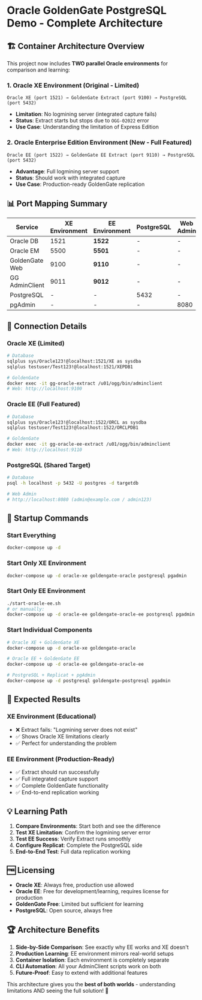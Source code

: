 # Oracle GoldenGate PostgreSQL Demo - Complete Architecture

## 🏗️ **Container Architecture Overview**

This project now includes **TWO parallel Oracle environments** for comparison and learning:

### 1. **Oracle XE Environment** (Original - Limited)
```
Oracle XE (port 1521) → GoldenGate Extract (port 9100) → PostgreSQL (port 5432)
```
- **Limitation**: No logmining server (integrated capture fails)
- **Status**: Extract starts but stops due to `OGG-02022` error
- **Use Case**: Understanding the limitation of Express Edition

### 2. **Oracle Enterprise Edition Environment** (New - Full Featured)
```
Oracle EE (port 1522) → GoldenGate EE Extract (port 9110) → PostgreSQL (port 5432)
```
- **Advantage**: Full logmining server support
- **Status**: Should work with integrated capture
- **Use Case**: Production-ready GoldenGate replication

## 📊 **Port Mapping Summary**

| Service | XE Environment | EE Environment | PostgreSQL | Web Admin |
|---------|----------------|----------------|------------|-----------|
| Oracle DB | 1521 | **1522** | - | - |
| Oracle EM | 5500 | **5501** | - | - |
| GoldenGate Web | 9100 | **9110** | - | - |
| GG AdminClient | 9011 | **9012** | - | - |
| PostgreSQL | - | - | 5432 | - |
| pgAdmin | - | - | - | 8080 |

## 🔧 **Connection Details**

### Oracle XE (Limited)
```bash
# Database
sqlplus sys/Oracle123!@localhost:1521/XE as sysdba
sqlplus testuser/Test123!@localhost:1521/XEPDB1

# GoldenGate
docker exec -it gg-oracle-extract /u01/ogg/bin/adminclient
# Web: http://localhost:9100
```

### Oracle EE (Full Featured)
```bash
# Database  
sqlplus sys/Oracle123!@localhost:1522/ORCL as sysdba
sqlplus testuser/Test123!@localhost:1522/ORCLPDB1

# GoldenGate
docker exec -it gg-oracle-ee-extract /u01/ogg/bin/adminclient
# Web: http://localhost:9110
```

### PostgreSQL (Shared Target)
```bash
# Database
psql -h localhost -p 5432 -U postgres -d targetdb

# Web Admin
# http://localhost:8080 (admin@example.com / admin123)
```

## 🚀 **Startup Commands**

### Start Everything
```bash
docker-compose up -d
```

### Start Only XE Environment
```bash
docker-compose up -d oracle-xe goldengate-oracle postgresql pgadmin
```

### Start Only EE Environment
```bash
./start-oracle-ee.sh
# or manually:
docker-compose up -d oracle-ee goldengate-oracle-ee postgresql pgadmin
```

### Start Individual Components
```bash
# Oracle XE + GoldenGate XE
docker-compose up -d oracle-xe goldengate-oracle

# Oracle EE + GoldenGate EE  
docker-compose up -d oracle-ee goldengate-oracle-ee

# PostgreSQL + Replicat + pgAdmin
docker-compose up -d postgresql goldengate-postgresql pgadmin
```

## 🎯 **Expected Results**

### XE Environment (Educational)
- ❌ Extract fails: "Logmining server does not exist"
- ✅ Shows Oracle XE limitations clearly
- ✅ Perfect for understanding the problem

### EE Environment (Production-Ready)
- ✅ Extract should run successfully
- ✅ Full integrated capture support
- ✅ Complete GoldenGate functionality
- ✅ End-to-end replication working

## 💡 **Learning Path**

1. **Compare Environments**: Start both and see the difference
2. **Test XE Limitation**: Confirm the logmining server error
3. **Test EE Success**: Verify Extract runs smoothly
4. **Configure Replicat**: Complete the PostgreSQL side
5. **End-to-End Test**: Full data replication working

## 🆓 **Licensing**

- **Oracle XE**: Always free, production use allowed
- **Oracle EE**: Free for development/learning, requires license for production
- **GoldenGate Free**: Limited but sufficient for learning
- **PostgreSQL**: Open source, always free

## 🏆 **Architecture Benefits**

1. **Side-by-Side Comparison**: See exactly why EE works and XE doesn't
2. **Production Learning**: EE environment mirrors real-world setups
3. **Container Isolation**: Each environment is completely separate
4. **CLI Automation**: All your AdminClient scripts work on both
5. **Future-Proof**: Easy to extend with additional features

This architecture gives you the **best of both worlds** - understanding limitations AND seeing the full solution! 🎉